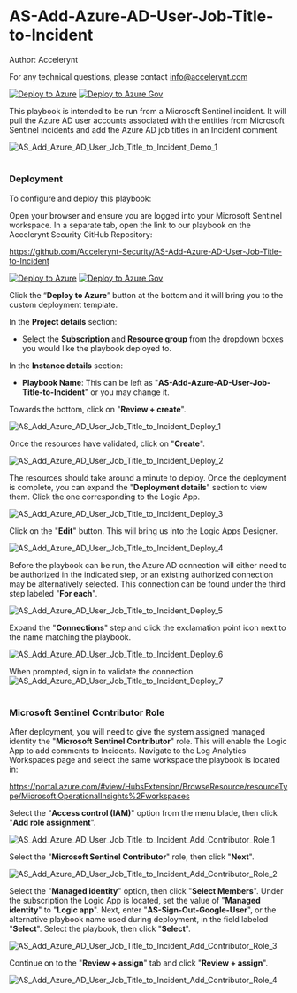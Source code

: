 # AS-Add-Azure-AD-User-Job-Title-to-Incident
Author: Accelerynt

For any technical questions, please contact info@accelerynt.com

[![Deploy to Azure](https://aka.ms/deploytoazurebutton)](https://portal.azure.com/#create/Microsoft.Template/uri/https%3A%2F%2Fraw.githubusercontent.com%2FAccelerynt-Security%2FAS-Add-Azure-AD-User-Job-Title-to-Incident%2Fmaster%2Fazuredeploy.json)
[![Deploy to Azure Gov](https://aka.ms/deploytoazuregovbutton)](https://portal.azure.us/#create/Microsoft.Template/uri/https%3A%2F%2Fraw.githubusercontent.com%2FAccelerynt-Security%2FAS-Add-Azure-AD-User-Job-Title-to-Incident%2Fmaster%2Fazuredeploy.json)    

This playbook is intended to be run from a Microsoft Sentinel incident. It will pull the Azure AD user accounts associated with the entities from Microsoft Sentinel incidents and add the Azure AD job titles in an Incident comment.


![AS_Add_Azure_AD_User_Job_Title_to_Incident_Demo_1](Images/AS_Add_Azure_AD_User_Job_Title_to_Incident_Demo_1.png)


#
### Deployment

To configure and deploy this playbook:

Open your browser and ensure you are logged into your Microsoft Sentinel workspace. In a separate tab, open the link to our playbook on the Accelerynt Security GitHub Repository:

https://github.com/Accelerynt-Security/AS-Add-Azure-AD-User-Job-Title-to-Incident

[![Deploy to Azure](https://aka.ms/deploytoazurebutton)](https://portal.azure.com/#create/Microsoft.Template/uri/https%3A%2F%2Fraw.githubusercontent.com%2FAccelerynt-Security%2FAS-Add-Azure-AD-User-Job-Title-to-Incident%2Fmaster%2Fazuredeploy.json)
[![Deploy to Azure Gov](https://aka.ms/deploytoazuregovbutton)](https://portal.azure.us/#create/Microsoft.Template/uri/https%3A%2F%2Fraw.githubusercontent.com%2FAccelerynt-Security%2FAS-Add-Azure-AD-User-Job-Title-to-Incident%2Fmaster%2Fazuredeploy.json)

Click the “**Deploy to Azure**” button at the bottom and it will bring you to the custom deployment template.

In the **Project details** section:

* Select the **Subscription** and **Resource group** from the dropdown boxes you would like the playbook deployed to.  

In the **Instance details** section:  
                                                  
* **Playbook Name**: This can be left as "**AS-Add-Azure-AD-User-Job-Title-to-Incident**" or you may change it. 

Towards the bottom, click on "**Review + create**". 

![AS_Add_Azure_AD_User_Job_Title_to_Incident_Deploy_1](Images/AS_Add_Azure_AD_User_Job_Title_to_Incident_Deploy_1.png)

Once the resources have validated, click on "**Create**".

![AS_Add_Azure_AD_User_Job_Title_to_Incident_Deploy_2](Images/AS_Add_Azure_AD_User_Job_Title_to_Incident_Deploy_2.png)

The resources should take around a minute to deploy. Once the deployment is complete, you can expand the "**Deployment details**" section to view them.
Click the one corresponding to the Logic App.

![AS_Add_Azure_AD_User_Job_Title_to_Incident_Deploy_3](Images/AS_Add_Azure_AD_User_Job_Title_to_Incident_Deploy_3.png)

Click on the "**Edit**" button. This will bring us into the Logic Apps Designer.

![AS_Add_Azure_AD_User_Job_Title_to_Incident_Deploy_4](Images/AS_Add_Azure_AD_User_Job_Title_to_Incident_Deploy_4.png)

Before the playbook can be run, the Azure AD connection will either need to be authorized in the indicated step, or an existing authorized connection may be alternatively selected. This connection can be found under the third step labeled "**For each**".

![AS_Add_Azure_AD_User_Job_Title_to_Incident_Deploy_5](Images/AS_Add_Azure_AD_User_Job_Title_to_Incident_Deploy_5.png)

Expand the "**Connections**" step and click the exclamation point icon next to the name matching the playbook.
                                                                                                
![AS_Add_Azure_AD_User_Job_Title_to_Incident_Deploy_6](Images/AS_Add_Azure_AD_User_Job_Title_to_Incident_Deploy_6.png)

When prompted, sign in to validate the connection.                                                                                                
![AS_Add_Azure_AD_User_Job_Title_to_Incident_Deploy_7](Images/AS_Add_Azure_AD_User_Job_Title_to_Incident_Deploy_7.png)

#
### Microsoft Sentinel Contributor Role

After deployment, you will need to give the system assigned managed identity the "**Microsoft Sentinel Contributor**" role. This will enable the Logic App to add comments to Incidents. Navigate to the Log Analytics Workspaces page and select the same workspace the playbook is located in:

https://portal.azure.com/#view/HubsExtension/BrowseResource/resourceType/Microsoft.OperationalInsights%2Fworkspaces

Select the "**Access control (IAM)**" option from the menu blade, then click "**Add role assignment**".

![AS_Add_Azure_AD_User_Job_Title_to_Incident_Add_Contributor_Role_1](Images/AS_Add_Azure_AD_User_Job_Title_to_Incident_Add_Contributor_Role_1.png)

Select the "**Microsoft Sentinel Contributor**" role, then click "**Next**".

![AS_Add_Azure_AD_User_Job_Title_to_Incident_Add_Contributor_Role_2](Images/AS_Add_Azure_AD_User_Job_Title_to_Incident_Add_Contributor_Role_2.png)

Select the "**Managed identity**" option, then click "**Select Members**". Under the subscription the Logic App is located, set the value of "**Managed identity**" to "**Logic app**". Next, enter "**AS-Sign-Out-Google-User**", or the alternative playbook name used during deployment, in the field labeled "**Select**". Select the playbook, then click "**Select**".

![AS_Add_Azure_AD_User_Job_Title_to_Incident_Add_Contributor_Role_3](Images/AS_Add_Azure_AD_User_Job_Title_to_Incident_Add_Contributor_Role_3.png)

Continue on to the "**Review + assign**" tab and click "**Review + assign**".

![AS_Add_Azure_AD_User_Job_Title_to_Incident_Add_Contributor_Role_4](Images/AS_Add_Azure_AD_User_Job_Title_to_Incident_Add_Contributor_Role_4.png)
